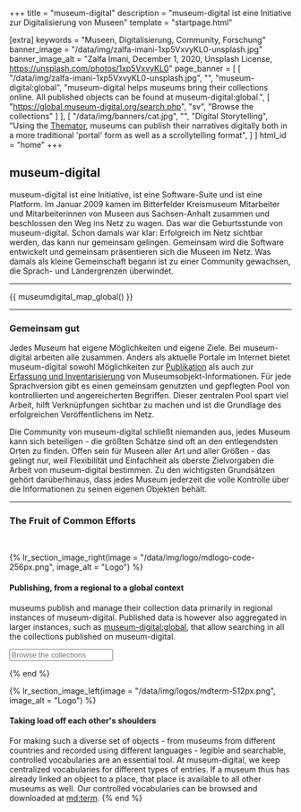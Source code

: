 +++
title = "museum-digital"
description = "museum-digital ist eine Initiative zur Digitalisierung von Museen"
template = "startpage.html"

[extra]
keywords = "Museen, Digitalisierung, Community, Forschung"
banner_image = "/data/img/zalfa-imani-1xp5VxvyKL0-unsplash.jpg"
banner_image_alt = "Zalfa Imani, December 1, 2020, Unsplash License, https://unsplash.com/photos/1xp5VxvyKL0"
page_banner = [
    [
        "/data/img/zalfa-imani-1xp5VxvyKL0-unsplash.jpg",
        "",
        "museum-digital:global",
        "museum-digital helps museums bring their collections online. All published objects can be found at museum-digital:global.",
        [
            "https://global.museum-digital.org/search.php",
            "sv",
            "Browse the collections"
        ]
    ],
    [
        "/data/img/banners/cat.jpg",
        "",
        "Digital Storytelling",
        "Using the <a href='https://en.about.museum-digital.org/software/themator/'>Themator</a>, museums can publish their narratives digitally both in a more traditional 'portal' form as well as a scrollytelling format",
    ]
]
html_id = "home"
+++

## museum-digital

museum-digital ist eine Initiative, ist eine Software-Suite und ist eine Platform. Im Januar 2009 kamen im Bitterfelder Kreismuseum Mitarbeiter und Mitarbeiterinnen von Museen aus Sachsen-Anhalt zusammen und beschlossen den Weg ins Netz zu wagen. Das war die Geburtsstunde von museum-digital. Schon damals war klar: Erfolgreich im Netz sichtbar werden, das kann nur gemeinsam gelingen. Gemeinsam wird die Software entwickelt und gemeinsam präsentieren sich die Museen im Netz. Was damals als kleine Gemeinschaft begann ist zu einer Community gewachsen, die Sprach- und Ländergrenzen überwindet.

----

{{ museumdigital_map_global() }}

----

### Gemeinsam gut

Jedes Museum hat eigene Möglichkeiten und eigene Ziele. Bei museum-digital arbeiten alle zusammen. Anders als aktuelle Portale im Internet bietet museum-digital sowohl Möglichkeiten zur [Publikation](/software/frontend) als auch zur [Erfassung und Inventarisierung](/software/musdb) von Museumsobjekt-Informationen. Für jede Sprachversion gibt es einen gemeinsam genutzten und gepflegten Pool von kontrollierten und angereicherten Begriffen. Dieser zentralen Pool spart viel Arbeit, hilft Verknüpfungen sichtbar zu machen und ist die Grundlage des erfolgreichen Veröffentlichens im Netz.

Die Community von museum-digital schließt niemanden aus, jedes Museum kann sich beteiligen - die größten Schätze sind oft an den entlegendsten Orten zu finden. Offen sein für Museen aller Art und aller Größen - das gelingt nur, weil Flexibilität und Einfachheit als oberste Zielvorgaben die Arbeit von museum-digital bestimmen. Zu den wichtigsten Grundsätzen gehört darüberhinaus, dass jedes Museum jederzeit die volle Kontrolle über die Informationen zu seinen eigenen Objekten behält.

----

### The Fruit of Common Efforts

<br/>

{% lr_section_image_right(image = "/data/img/logo/mdlogo-code-256px.png", image_alt = "Logo") %}
#### Publishing, from a regional to a global context

museums publish and manage their collection data primarily in regional instances of museum-digital. Published data is however also aggregated in larger instances, such as [museum-digital:global](https://global.museum-digital.org/), that allow searching in all the collections published on museum-digital.

<form action="https://global.museum-digital.org/search.php">
    <input type="search" name="sv" placeholder="Browse the collections">
</form>
{% end %}

<br/>

{% lr_section_image_left(image = "/data/img/logos/mdterm-512px.png", image_alt = "Logo") %}
#### Taking load off each other's shoulders

For making such a diverse set of objects - from museums from different countries and recorded using different languages - legible and searchable, controlled vocabularies are an essential tool. At museum-digital, we keep centralized vocabularies for different types of entries. If a museum thus has already linked an object to a place, that place is available to all other museums as well. Our controlled vocabularies can be browsed and downloaded at [md:term](https://term.museum-digital.de/).
{% end %}
